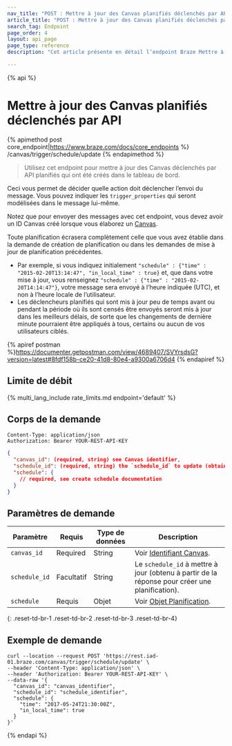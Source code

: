 ```yaml
---
nav_title: "POST : Mettre à jour des Canvas planifiés déclenchés par API"
article_title: "POST : Mettre à jour des Canvas planifiés déclenchés par API"
search_tag: Endpoint
page_order: 4
layout: api_page
page_type: reference
description: "Cet article présente en détail l’endpoint Braze Mettre à jour des Canvas planifiés déclenchés par API."

---
```

{% api %}
# Mettre à jour des Canvas planifiés déclenchés par API
{% apimethod post core_endpoint|https://www.braze.com/docs/core_endpoints %} 
/canvas/trigger/schedule/update
{% endapimethod %}

> Utilisez cet endpoint pour mettre à jour des Canvas déclenchés par API planifiés qui ont été créés dans le tableau de bord. 

Ceci vous permet de décider quelle action doit déclencher l’envoi du message. Vous pouvez indiquer les `trigger_properties` qui seront modélisées dans le message lui-même.

Notez que pour envoyer des messages avec cet endpoint, vous devez avoir un ID Canvas créé lorsque vous élaborez un [Canvas]({{site.baseurl}}/api/identifier_types/#canvas-api-identifier).

Toute planification écrasera complètement celle que vous avez établie dans la demande de création de planification ou dans les demandes de mise à jour de planification précédentes. 
  - Par exemple, si vous indiquez initialement `"schedule" : {"time" : "2015-02-20T13:14:47", "in_local_time" : true}` et, que dans votre mise à jour, vous renseignez `"schedule" : {"time" : "2015-02-20T14:14:47"}`, votre message sera envoyé à l’heure indiquée (UTC), et non à l’heure locale de l’utilisateur. 
  - Les déclencheurs planifiés qui sont mis à jour peu de temps avant ou pendant la période où ils sont censés être envoyés seront mis à jour dans les meilleurs délais, de sorte que les changements de dernière minute pourraient être appliqués à tous, certains ou aucun de vos utilisateurs ciblés.

{% apiref postman %}https://documenter.getpostman.com/view/4689407/SVYrsdsG?version=latest#8fdf158b-ce20-41d8-80e4-a9300a6706d4 {% endapiref %}

## Limite de débit

{% multi_lang_include rate_limits.md endpoint='default' %}

## Corps de la demande

```
Content-Type: application/json
Authorization: Bearer YOUR-REST-API-KEY
```

```json
{
  "canvas_id": (required, string) see Canvas identifier,
  "schedule_id": (required, string) the `schedule_id` to update (obtained from the response to create schedule),
  "schedule": {
    // required, see create schedule documentation
  }
}
```

## Paramètres de demande

| Paramètre | Requis | Type de données | Description |
| --------- | ---------| --------- | ----------- |
|`canvas_id`|Required|String| Voir [Identifiant Canvas]({{site.baseurl}}/api/identifier_types/). |
| `schedule_id` | Facultatif | String | Le `schedule_id` à mettre à jour (obtenu à partir de la réponse pour créer une planification). |
|`schedule` | Requis | Objet | Voir [Objet Planification]({{site.baseurl}}/api/objects_filters/schedule_object/). |
{: .reset-td-br-1 .reset-td-br-2 .reset-td-br-3  .reset-td-br-4}

## Exemple de demande
```
curl --location --request POST 'https://rest.iad-01.braze.com/canvas/trigger/schedule/update' \
--header 'Content-Type: application/json' \
--header 'Authorization: Bearer YOUR-REST-API-KEY' \
--data-raw '{
  "canvas_id": "canvas_identifier",
  "schedule_id": "schedule_identifier",
  "schedule": {
    "time": "2017-05-24T21:30:00Z",
    "in_local_time": true
  }
}'
```

{% endapi %}
